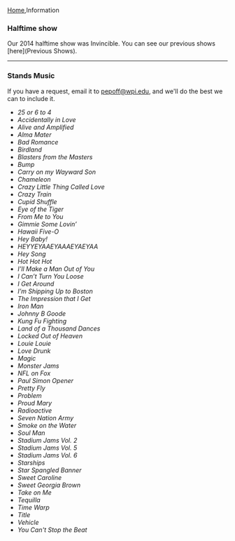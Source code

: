 [Home](Home),Information

### Halftime show

Our 2014 halftime show was Invincible.  You can see our previous shows [here](Previous Shows).

---

### Stands Music

<div class="alert alert-info">If you have a request, email it to <a href="mailto:pepoff@wpi.edu">pepoff@wpi.edu</a>, and we'll do the best we can to include it.</div>

* *25 or 6 to 4*
* *Accidentally in Love*
* *Alive and Amplified*
* *Alma Mater*
* *Bad Romance*
* *Birdland*
* *Blasters from the Masters*
* *Bump*
* *Carry on my Wayward Son*
* *Chameleon*
* *Crazy Little Thing Called Love*
* *Crazy Train*
* *Cupid Shuffle*
* *Eye of the Tiger*
* *From Me to You*
* *Gimmie Some Lovin’*
* *Hawaii Five-O*
* *Hey Baby!*
* *HEYYEYAAEYAAAEYAEYAA*
* *Hey Song*
* *Hot Hot Hot*
* *I’ll Make a Man Out of You*
* *I Can’t Turn You Loose*
* *I Get Around*
* *I’m Shipping Up to Boston*
* *The Impression that I Get*
* *Iron Man*
* *Johnny B Goode*
* *Kung Fu Fighting*
* *Land of a Thousand Dances*
* *Locked Out of Heaven*
* *Louie Louie*
* *Love Drunk*
* *Magic*
* *Monster Jams*
* *NFL on Fox*
* *Paul Simon Opener*
* *Pretty Fly*
* *Problem*
* *Proud Mary*
* *Radioactive*
* *Seven Nation Army*
* *Smoke on the Water*
* *Soul Man*
* *Stadium Jams Vol. 2*
* *Stadium Jams Vol. 5*
* *Stadium Jams Vol. 6*
* *Starships*
* *Star Spangled Banner*
* *Sweet Caroline*
* *Sweet Georgia Brown*
* *Take on Me*
* *Tequilla*
* *Time Warp*
* *Title*
* *Vehicle*
* *You Can't Stop the Beat*
